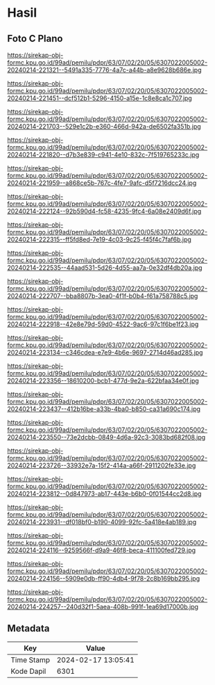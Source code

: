 # Hasil

## Foto C Plano

https://sirekap-obj-formc.kpu.go.id/99ad/pemilu/pdpr/63/07/02/20/05/6307022005002-20240214-221321--5491a335-7776-4a7c-a44b-a8e9628b686e.jpg

https://sirekap-obj-formc.kpu.go.id/99ad/pemilu/pdpr/63/07/02/20/05/6307022005002-20240214-221451--dcf512b1-5296-4150-a15e-1c8e8ca1c707.jpg

https://sirekap-obj-formc.kpu.go.id/99ad/pemilu/pdpr/63/07/02/20/05/6307022005002-20240214-221703--529e1c2b-e360-466d-942a-de6502fa351b.jpg

https://sirekap-obj-formc.kpu.go.id/99ad/pemilu/pdpr/63/07/02/20/05/6307022005002-20240214-221820--d7b3e839-c941-4e10-832c-7f519765233c.jpg

https://sirekap-obj-formc.kpu.go.id/99ad/pemilu/pdpr/63/07/02/20/05/6307022005002-20240214-221959--a868ce5b-767c-4fe7-9afc-d5f7216dcc24.jpg

https://sirekap-obj-formc.kpu.go.id/99ad/pemilu/pdpr/63/07/02/20/05/6307022005002-20240214-222124--92b590d4-fc58-4235-9fc4-6a08e2409d6f.jpg

https://sirekap-obj-formc.kpu.go.id/99ad/pemilu/pdpr/63/07/02/20/05/6307022005002-20240214-222315--ff5fd8ed-7e19-4c03-9c25-f45f4c7faf6b.jpg

https://sirekap-obj-formc.kpu.go.id/99ad/pemilu/pdpr/63/07/02/20/05/6307022005002-20240214-222535--44aad531-5d26-4d55-aa7a-0e32df4db20a.jpg

https://sirekap-obj-formc.kpu.go.id/99ad/pemilu/pdpr/63/07/02/20/05/6307022005002-20240214-222707--bba8807b-3ea0-4f1f-b0b4-f61a758788c5.jpg

https://sirekap-obj-formc.kpu.go.id/99ad/pemilu/pdpr/63/07/02/20/05/6307022005002-20240214-222918--42e8e79d-59d0-4522-9ac6-97c1f6be1f23.jpg

https://sirekap-obj-formc.kpu.go.id/99ad/pemilu/pdpr/63/07/02/20/05/6307022005002-20240214-223134--c346cdea-e7e9-4b6e-9697-2714d46ad285.jpg

https://sirekap-obj-formc.kpu.go.id/99ad/pemilu/pdpr/63/07/02/20/05/6307022005002-20240214-223356--18610200-bcb1-477d-9e2a-622bfaa34e0f.jpg

https://sirekap-obj-formc.kpu.go.id/99ad/pemilu/pdpr/63/07/02/20/05/6307022005002-20240214-223437--412b16be-a33b-4ba0-b850-ca31a690c174.jpg

https://sirekap-obj-formc.kpu.go.id/99ad/pemilu/pdpr/63/07/02/20/05/6307022005002-20240214-223550--73e2dcbb-0849-4d6a-92c3-3083bd682f08.jpg

https://sirekap-obj-formc.kpu.go.id/99ad/pemilu/pdpr/63/07/02/20/05/6307022005002-20240214-223726--33932e7a-15f2-414a-a66f-2911202fe33e.jpg

https://sirekap-obj-formc.kpu.go.id/99ad/pemilu/pdpr/63/07/02/20/05/6307022005002-20240214-223812--0d847973-ab17-443e-b6b0-0f01544cc2d8.jpg

https://sirekap-obj-formc.kpu.go.id/99ad/pemilu/pdpr/63/07/02/20/05/6307022005002-20240214-223931--df018bf0-b190-4099-92fc-5a418e4ab189.jpg

https://sirekap-obj-formc.kpu.go.id/99ad/pemilu/pdpr/63/07/02/20/05/6307022005002-20240214-224116--9259566f-d9a9-46f8-beca-411100fed729.jpg

https://sirekap-obj-formc.kpu.go.id/99ad/pemilu/pdpr/63/07/02/20/05/6307022005002-20240214-224156--5909e0db-ff90-4db4-9f78-2c8b169bb295.jpg

https://sirekap-obj-formc.kpu.go.id/99ad/pemilu/pdpr/63/07/02/20/05/6307022005002-20240214-224257--240d32f1-5aea-408b-991f-1ea69d17000b.jpg


## Metadata

| Key        | Value               |
| ---------- | ------------------- |
| Time Stamp | 2024-02-17 13:05:41 |
| Kode Dapil | 6301                |



